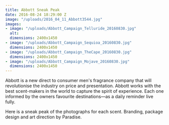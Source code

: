 ```yaml
---
title: Abbott Sneak Peak
date: 2016-08-24 18:29:00 Z
image: "/uploads/2016_04_11_Abbott3544.jpg"
images:
- image: "/uploads/Abbott_Campaign_Telluride_20160830.jpg"
  alt: 
  dimensions: 2400x1450
- image: "/uploads/Abbott_Campaign_Sequioa_20160830.jpg"
  dimensions: 2400x1450
- image: "/uploads/Abbott_Campaign_TheCape_20160830.jpg"
  dimensions: 2400x1450
- image: "/uploads/Abbott_Campaign_Mojave_20160830.jpg"
  dimensions: 2400x1450
---
```


Abbott is a new direct to consumer men's fragrance company that will revolutionise the industry on price and presentation. Abbott works with the best scent-makers in the world to capture the spirit of experience. Each one informed by the owners favourite destinations—as a daily reminder live fully. 

Here is a sneak peak of the photographs for each scent. Branding, package design and art direction by Paradise.
